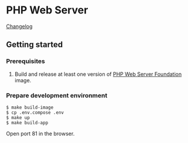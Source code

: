 PHP Web Server
========================

[Changelog](CHANGELOG.md)

## Getting started

### Prerequisites

1. Build and release at least one version of 
   [PHP Web Server Foundation](../php-web-server-foundation/README.md) image.

### Prepare development environment

```
$ make build-image
$ cp .env.compose .env
$ make up
$ make build-app
```

Open port 81 in the browser.
